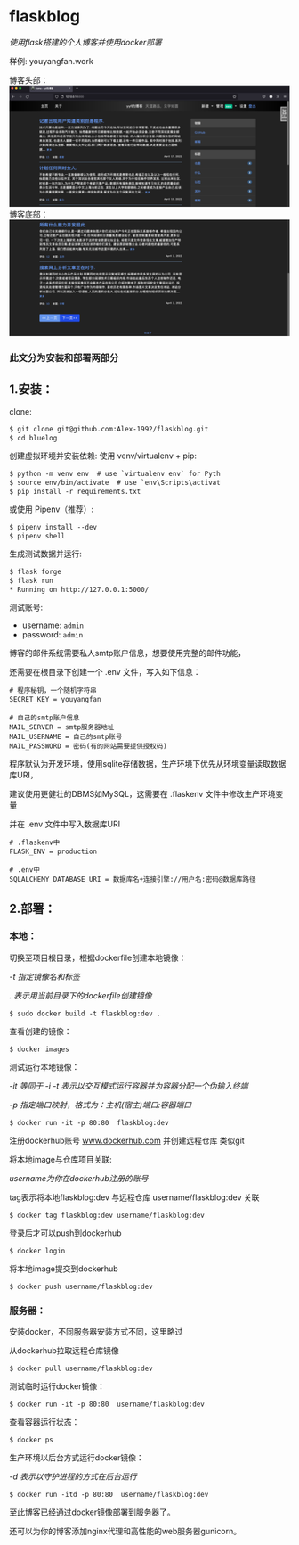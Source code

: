 # flaskblog
*使用flask搭建的个人博客并使用docker部署*

样例: youyangfan.work

博客头部：
![img.png](uploads/img.png)
博客底部：
![img_1.png](uploads/img_1.png)
### 此文分为安装和部署两部分
## 1.安装：
clone:
```
$ git clone git@github.com:Alex-1992/flaskblog.git
$ cd bluelog
```
创建虚拟环境并安装依赖:
使用 venv/virtualenv + pip:
```
$ python -m venv env  # use `virtualenv env` for Pyth
$ source env/bin/activate  # use `env\Scripts\activat
$ pip install -r requirements.txt
```
或使用 Pipenv（推荐）:
```
$ pipenv install --dev
$ pipenv shell
```
生成测试数据并运行:
```
$ flask forge
$ flask run
* Running on http://127.0.0.1:5000/
```
测试账号:
* username: `admin`
* password: `admin`

博客的邮件系统需要私人smtp账户信息，想要使用完整的邮件功能，

还需要在根目录下创建一个 .env 文件，写入如下信息：

```
# 程序秘钥，一个随机字符串
SECRET_KEY = youyangfan

# 自己的smtp账户信息
MAIL_SERVER = smtp服务器地址
MAIL_USERNAME = 自己的smtp账号
MAIL_PASSWORD = 密码(有的网站需要提供授权码)
```

程序默认为开发环境，使用sqlite存储数据，生产环境下优先从环境变量读取数据库URI，

建议使用更健壮的DBMS如MySQL，这需要在 .flaskenv 文件中修改生产环境变量

并在 .env 文件中写入数据库URI

```
# .flaskenv中
FLASK_ENV = production

# .env中
SQLALCHEMY_DATABASE_URI = 数据库名+连接引擎://用户名:密码@数据库路径
```
## 2.部署：
### 本地：
切换至项目根目录，根据dockerfile创建本地镜像：

*-t 指定镜像名和标签*
 
*. 表示用当前目录下的dockerfile创建镜像*
```
$ sudo docker build -t flaskblog:dev .
```
查看创建的镜像：
```
$ docker images 
```
测试运行本地镜像：
 
*-it 等同于 -i  -t 表示以交互模式运行容器并为容器分配一个伪输入终端*
 
*-p 指定端口映射，格式为：主机(宿主)端口:容器端口*
```
$ docker run -it -p 80:80  flaskblog:dev
```
注册dockerhub账号 www.dockerhub.com 并创建远程仓库 类似git
 
将本地image与仓库项目关联:
 
*username为你在dockerhub注册的账号*
 
tag表示将本地flaskblog:dev 与远程仓库 username/flaskblog:dev 关联
```
$ docker tag flaskblog:dev username/flaskblog:dev
```
登录后才可以push到dockerhub
```
$ docker login
```
将本地image提交到dockerhub
```
$ docker push username/flaskblog:dev
```
### 服务器：
安装docker，不同服务器安装方式不同，这里略过
 
从dockerhub拉取远程仓库镜像
```
$ docker pull username/flaskblog:dev
```
测试临时运行docker镜像：
```
$ docker run -it -p 80:80  username/flaskblog:dev
```
查看容器运行状态：
```
$ docker ps
```
生产环境以后台方式运行docker镜像：
 
*-d 表示以守护进程的方式在后台运行*
```
$ docker run -itd -p 80:80  username/flaskblog:dev
```
至此博客已经通过docker镜像部署到服务器了。

还可以为你的博客添加nginx代理和高性能的web服务器gunicorn。